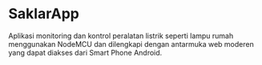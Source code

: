 # SaklarApp
Aplikasi monitoring dan kontrol peralatan listrik seperti lampu rumah menggunakan NodeMCU dan dilengkapi dengan antarmuka web moderen yang dapat diakses dari Smart Phone Android.
